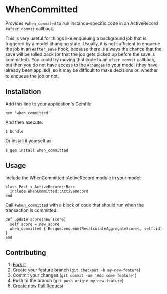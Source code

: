 # WhenCommitted

Provides `#when_commited` to run instance-specific code in an ActiveRecord
`#after_commit` callback.

This is very useful for things like enqueuing a background job that is triggered
by a model changing state. Usually, it is not sufficient to enqueue the job in
an `#after_save` hook, because there is always the chance that the save will be
rolled back (or that the job gets picked up before the save is committed). You
could try moving that code to an `after_commit` callback, but then you do not
have access to the `#changes` to your model (they have already been applied), so
it may be difficult to make decisions on whether to enqueue the job or not.

## Installation

Add this line to your application's Gemfile:

    gem 'when_committed'

And then execute:

    $ bundle

Or install it yourself as:

    $ gem install when_committed

## Usage

Include the WhenCommitted::ActiveRecord module in your model:

    class Post < ActiveRecord::Base
      include WhenCommitted::ActiveRecord
    end

Call `#when_committed` with a block of code that should run when the transaction
is committed:

    def update_score(new_score)
      self.score = new_score
      when_committed { Resque.enqueue(RecalculateAggregateScores, self.id) }
    end

## Contributing

1. [Fork it](https://github.com/PeopleAdmin/when_committed/fork_select)
2. Create your feature branch (`git checkout -b my-new-feature`)
3. Commit your changes (`git commit -am 'Add some feature'`)
4. Push to the branch (`git push origin my-new-feature`)
5. [Create new Pull Request](https://github.com/PeopleAdmin/when_committed/pull/new/master)
